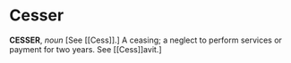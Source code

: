 # Cesser

**CESSER**, _noun_ \[See [[Cess]].\] A ceasing; a neglect to perform services or payment for two years. See [[Cess]]avit.\]